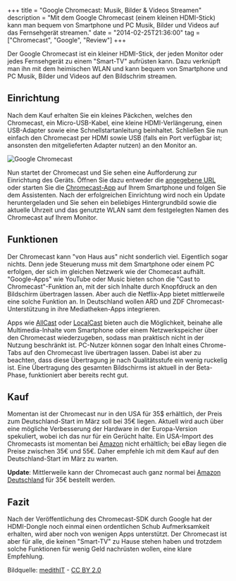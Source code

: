 +++
title       = "Google Chromecast: Musik, Bilder & Videos Streamen"
description = "Mit dem Google Chromecast (einem kleinen HDMI-Stick) kann man bequem von Smartphone und PC Musik, Bilder und Videos auf das Fernsehgerät streamen."
date        = "2014-02-25T21:36:00"
tag         = ["Chromecast", "Google", "Review"]
+++

Der Google Chromecast ist ein kleiner HDMI-Stick, der jeden Monitor oder jedes Fernsehgerät zu einem "Smart-TV" aufrüsten kann. Dazu verknüpft man ihn mit dem heimischen WLAN und kann bequem von Smartphone und PC Musik, Bilder und Videos auf den Bildschrim streamen.

<!--more-->

## Einrichtung
Nach dem Kauf erhalten Sie ein kleines Päckchen, welches den Chromecast, ein Micro-USB-Kabel, eine kleine HDMI-Verlängerung, einen USB-Adapter sowie eine Schnellstartanleitung beinhaltet. Schließen Sie nun einfach den Chromecast per HDMI sowie USB (falls ein Port verfügbar ist; ansonsten den mitgelieferten Adapter nutzen) an den Monitor an.

![Google Chromecast](/images/google-chromecast-musik-bilder-videos-streamen/Chromecast.png)

Nun startet der Chromecast und Sie sehen eine Aufforderung zur Einrichtung des Geräts. Öffnen Sie dazu entweder die [angegebene URL](https://cast.google.com/chromecast/setup) oder starten Sie die [Chromecast-App](https://play.google.com/store/apps/details?id=com.google.android.apps.chromecast.app) auf Ihrem Smartphone und folgen Sie dem Assistenten.
Nach der erfolgreichen Einrichtung wird noch ein Update heruntergeladen und Sie sehen ein beliebiges Hintergrundbild sowie die aktuelle Uhrzeit und das genutzte WLAN samt dem festgelegten Namen des Chromecast auf Ihrem Monitor.

## Funktionen
Der Chromecast kann "von Haus aus" nicht sonderlich viel. Eigentlich sogar nichts. Denn jede Steuerung muss mit dem Smartphone oder einem PC erfolgen, der sich im gleichen Netzwerk wie der Chomecast aufhält.
"Google-Apps" wie YouTube oder Music bieten schon die "Cast to Chromecast"-Funktion an, mit der sich Inhalte durch Knopfdruck an den Bildschirm übertragen lassen.
Aber auch die Netflix-App bietet mittlerweile eine solche Funktion an. In Deutschland wollen ARD und ZDF Chromecast-Unterstützung in ihre Mediatheken-Apps integrieren.

Apps wie [AllCast](https://play.google.com/store/apps/details?id=com.koushikdutta.cast) oder [LocalCast](https://play.google.com/store/apps/details?id=de.stefanpledl.localcast) bieten auch die Möglichkeit, beinahe alle Multimedia-Inhalte vom Smartphone oder einem Netzwerkspeicher über den Chromecast wiederzugeben, sodass man praktisch nicht in der Nutzung beschränkt ist.
PC-Nutzer können sogar den Inhalt eines Chrome-Tabs auf den Chromecast live übertragen lassen. Dabei ist aber zu beachten, dass diese Übertragung je nach Qualitätsstufe ein wenig ruckelig ist. Eine Übertragung des gesamten Bildschirms ist aktuell in der Beta-Phase, funktioniert aber bereits recht gut.

## Kauf
Momentan ist der Chromecast nur in den USA für 35$ erhältlich, der Preis zum Deutschland-Start im März soll bei 35€ liegen. Aktuell wird auch über eine mögliche Verbesserung der Hardware in der Europa-Version spekuliert, wobei ich das nur für ein Gerücht halte.
Ein USA-Import des Chromecasts ist momentan bei [Amazon](http://www.amazon.de/Google-Chromecast-Streaming-Player-GA3A00032A07/dp/B00ICIJIJQ/) nicht erhältlich; bei eBay liegen die Preise zwischen 35€ und 55€. Daher empfehle ich mit dem Kauf auf den Deutschland-Start im März zu warten.

**Update**: Mittlerweile kann der Chromecast auch ganz normal bei [Amazon Deutschland](http://www.amazon.de/Google-Chromecast-Streaming-Player-GA3A00032A07/dp/B00ICIJIJQ/) für 35€ bestellt werden.

## Fazit
Nach der Veröffentlichung des Chromecast-SDK durch Google hat der HDMI-Dongle noch einmal einen ordentlichen Schub Aufmerksamkeit erhalten, wird aber noch von wenigen Apps unterstützt. Der Chromecast ist aber für alle, die keinen "Smart-TV" zu Hause stehen haben und trotzdem solche Funktionen für wenig Geld nachrüsten wollen, eine klare Empfehlung.

Bildquelle: [medithIT](http://www.flickr.com/photos/medithit/) - [CC BY 2.0](http://creativecommons.org/licenses/by/2.0/)